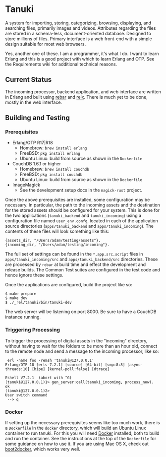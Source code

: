 # Tanuki

A system for importing, storing, categorizing, browsing, displaying, and searching files, primarily images and videos. Attributes regarding the files are stored in a schema-less, document-oriented database. Designed to store millions of files. Primary interface is a web front-end with a simple design suitable for most web browsers.

Yes, another one of these. I am a programmer, it's what I do. I want to learn Erlang and this is a good project with which to learn Erlang and OTP. See the Requirements wiki for additional technical reasons.

## Current Status

The incoming processor, backend application, and web interface are written in Erlang and built using [rebar](https://github.com/rebar/rebar/) and [relx](https://github.com/erlware/relx). There is much yet to be done, mostly in the web interface.

## Building and Testing

### Prerequisites

* Erlang/OTP R17|R18
    - Homebrew: `brew install erlang`
    - FreeBSD: `pkg install erlang`
    - Ubuntu Linux: build from source as shown in the `Dockerfile`
* CouchDB 1.6.1 or higher
    - Homebrew: `brew install couchdb`
    - FreeBSD: `pkg install couchdb`
    - Ubuntu Linux: build from source as shown in the `Dockerfile`
* ImageMagick
    - See the development setup docs in the `magick-rust` project.

Once the above prerequisites are installed, some configuration may be necessary. In particular, the path to the incoming assets and the destination for the stored assets should be configured for your system. This is done for the two applications (`tanuki_backend` and `tanuki_incoming`) using a configuration file named `user_env.confg`, located in each of the application source directories (`apps/tanuki_backend` and `apps/tanuki_incoming`). The contents of these files will look something like this:

```
{assets_dir, "/Users/adam/testing/assets"}.
{incoming_dir, "/Users/adam/testing/incoming"}.
```

The full set of settings can be found in the `*.app.src.script` files in `apps/tanuki_incoming/src` and `apps/tanuki_backend/src` directories. These are processed by `rebar` at build time and effect the development and release builds. The Common Test suites are configured in the test code and hence ignore these settings.

Once the applications are configured, build the project like so:

```
$ make prepare
$ make dev
$ ./_rel/tanuki/bin/tanuki-dev
```

The web server will be listening on port 8000. Be sure to have a CouchDB instance running.

### Triggering Processing

To trigger the processing of digital assets in the "incoming" directory, without having to wait for the folders to be more than an hour old, connect to the remote node and send a message to the incoming processor, like so:

```
 erl -name foo -remsh 'tanuki@127.0.0.1'
Erlang/OTP 18 [erts-7.2.1] [source] [64-bit] [smp:8:8] [async-threads:10] [hipe] [kernel-poll:false] [dtrace]

Eshell V7.2.1  (abort with ^G)
(tanuki@127.0.0.1)1> gen_server:call(tanuki_incoming, process_now).
ok
(tanuki@127.0.0.1)2>
User switch command
 --> q
```

### Docker

If setting up the necessary prerequisites seems like too much work, there is a `Dockerfile` in the `docker` directory, which will build an Ubuntu Linux container to run tanuki. For this you will need [Docker](https://www.docker.com) installed, both to build and run the container. See the instructions at the top of the `Dockerfile` for some guidance on how to use it. If you are using Mac OS X, check out [boot2docker](http://boot2docker.io), which works very well.
